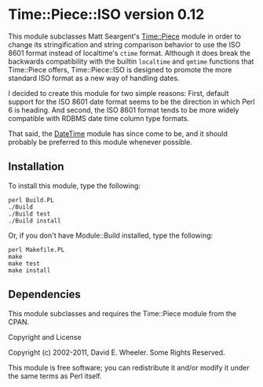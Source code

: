 Time::Piece::ISO version 0.12
=============================

This module subclasses Matt Seargent's
[Time::Piece](http://search.cpan.org/perldoc?Time::Piece) module in order to
change its stringification and string comparison behavior to use the ISO 8601
format instead of localtime's `ctime` format. Although it does break the
backwards compatibility with the builtin `localtime` and `gmtime` functions
that Time::Piece offers, Time::Piece::ISO is designed to promote the more
standard ISO format as a new way of handling dates.

I decided to create this module for two simple reasons: First, default support
for the ISO 8601 date format seems to be the direction in which Perl 6 is
heading. And second, the ISO 8601 format tends to be more widely compatible
with RDBMS date time column type formats.

That said, the [DateTime](http://search.cpan.org/perldoc?DateTime) module has
since come to be, and it should probably be preferred to this module whenever
possible.

Installation
------------

To install this module, type the following:

    perl Build.PL
    ./Build
    ./Build test
    ./Build install

Or, if you don't have Module::Build installed, type the following:

    perl Makefile.PL
    make
    make test
    make install

Dependencies
------------

This module subclasses and requires the Time::Piece module from the CPAN.

Copyright and License

Copyright (c) 2002-2011, David E. Wheeler. Some Rights Reserved.

This module is free software; you can redistribute it and/or modify it under
the same terms as Perl itself.

